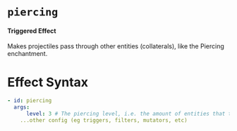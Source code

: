 # `piercing`

#### Triggered Effect

Makes projectiles pass through other entities (collaterals), like the Piercing enchantment.

# Effect Syntax

```yaml
- id: piercing
  args:
      level: 3 # The piercing level, i.e. the amount of entities that the projectile should go through
    ...other config (eg triggers, filters, mutators, etc)
```
